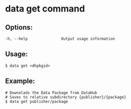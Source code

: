 
#  **data get** command


## Options:
```
-h, --help               Output usage information
```
    
## Usage:
```
$ data get <dhpkgid>
```
  
## Example:
```
# Downolads the Data Package from DataHub 
# Saves to relative subdirectory {publisher}/{package}
$ data get publisher/package
```

